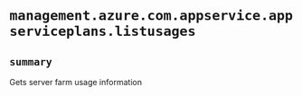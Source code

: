 # `management.azure.com.appservice.appserviceplans.listusages`

## `summary`
Gets server farm usage information



